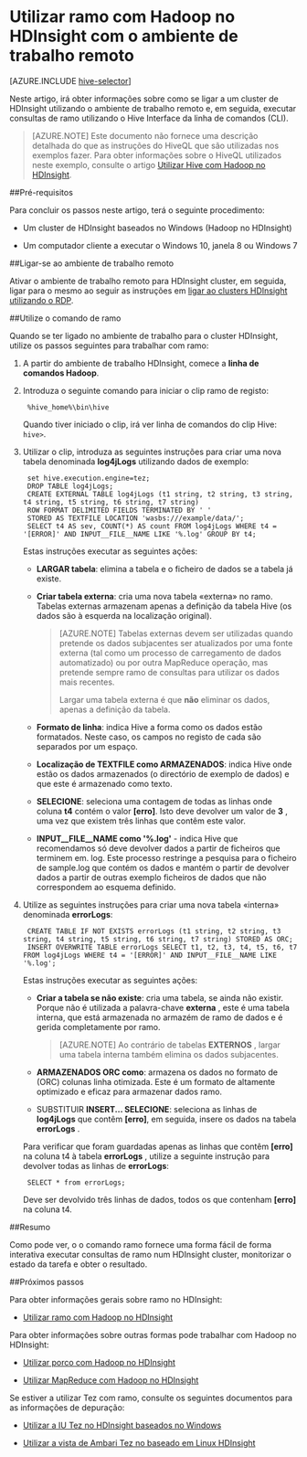 <properties
   pageTitle="Utilizar ramo Hadoop e o ambiente de trabalho remoto no HDInsight | Microsoft Azure"
   description="Saiba como se ligar à Hadoop cluster no HDInsight utilizando o ambiente de trabalho remoto e, em seguida, executar consultas de ramo utilizando a Interface de linha de comandos Hive."
   services="hdinsight"
   documentationCenter=""
   authors="Blackmist"
   manager="jhubbard"
   editor="cgronlun"
    tags="azure-portal"/>

<tags
   ms.service="hdinsight"
   ms.devlang="na"
   ms.topic="article"
   ms.tgt_pltfrm="na"
   ms.workload="big-data"
   ms.date="09/06/2016"
   ms.author="larryfr"/>

# <a name="use-hive-with-hadoop-on-hdinsight-with-remote-desktop"></a>Utilizar ramo com Hadoop no HDInsight com o ambiente de trabalho remoto

[AZURE.INCLUDE [hive-selector](../../includes/hdinsight-selector-use-hive.md)]

Neste artigo, irá obter informações sobre como se ligar a um cluster de HDInsight utilizando o ambiente de trabalho remoto e, em seguida, executar consultas de ramo utilizando o Hive Interface da linha de comandos (CLI).

> [AZURE.NOTE] Este documento não fornece uma descrição detalhada do que as instruções do HiveQL que são utilizadas nos exemplos fazer. Para obter informações sobre o HiveQL utilizados neste exemplo, consulte o artigo [Utilizar Hive com Hadoop no HDInsight](hdinsight-use-hive.md).

##<a id="prereq"></a>Pré-requisitos

Para concluir os passos neste artigo, terá o seguinte procedimento:

* Um cluster de HDInsight baseados no Windows (Hadoop no HDInsight)

* Um computador cliente a executar o Windows 10, janela 8 ou Windows 7

##<a id="connect"></a>Ligar-se ao ambiente de trabalho remoto

Ativar o ambiente de trabalho remoto para HDInsight cluster, em seguida, ligar para o mesmo ao seguir as instruções em [ligar ao clusters HDInsight utilizando o RDP](hdinsight-administer-use-management-portal.md#rdp).

##<a id="hive"></a>Utilize o comando de ramo

Quando se ter ligado no ambiente de trabalho para o cluster HDInsight, utilize os passos seguintes para trabalhar com ramo:

1. A partir do ambiente de trabalho HDInsight, comece a **linha de comandos Hadoop**.

2. Introduza o seguinte comando para iniciar o clip ramo de registo:

        %hive_home%\bin\hive

    Quando tiver iniciado o clip, irá ver linha de comandos do clip Hive: `hive>`.

3. Utilizar o clip, introduza as seguintes instruções para criar uma nova tabela denominada **log4jLogs** utilizando dados de exemplo:

        set hive.execution.engine=tez;
        DROP TABLE log4jLogs;
        CREATE EXTERNAL TABLE log4jLogs (t1 string, t2 string, t3 string, t4 string, t5 string, t6 string, t7 string)
        ROW FORMAT DELIMITED FIELDS TERMINATED BY ' '
        STORED AS TEXTFILE LOCATION 'wasbs:///example/data/';
        SELECT t4 AS sev, COUNT(*) AS count FROM log4jLogs WHERE t4 = '[ERROR]' AND INPUT__FILE__NAME LIKE '%.log' GROUP BY t4;

    Estas instruções executar as seguintes ações:

    * **LARGAR tabela**: elimina a tabela e o ficheiro de dados se a tabela já existe.

    * **Criar tabela externa**: cria uma nova tabela «externa» no ramo. Tabelas externas armazenam apenas a definição da tabela Hive (os dados são à esquerda na localização original).

        > [AZURE.NOTE] Tabelas externas devem ser utilizadas quando pretende os dados subjacentes ser atualizados por uma fonte externa (tal como um processo de carregamento de dados automatizado) ou por outra MapReduce operação, mas pretende sempre ramo de consultas para utilizar os dados mais recentes.
        >
        > Largar uma tabela externa é que **não** eliminar os dados, apenas a definição da tabela.

    * **Formato de linha**: indica Hive a forma como os dados estão formatados. Neste caso, os campos no registo de cada são separados por um espaço.

    * **Localização de TEXTFILE como ARMAZENADOS**: indica Hive onde estão os dados armazenados (o directório de exemplo de dados) e que este é armazenado como texto.

    * **SELECIONE**: seleciona uma contagem de todas as linhas onde coluna **t4** contém o valor **[erro]**. Isto deve devolver um valor de **3** , uma vez que existem três linhas que contêm este valor.

    * **INPUT__FILE__NAME como '%.log'** - indica Hive que recomendamos só deve devolver dados a partir de ficheiros que terminem em. log. Este processo restringe a pesquisa para o ficheiro de sample.log que contém os dados e mantém o partir de devolver dados a partir de outras exemplo ficheiros de dados que não correspondem ao esquema definido.


4. Utilize as seguintes instruções para criar uma nova tabela «interna» denominada **errorLogs**:

        CREATE TABLE IF NOT EXISTS errorLogs (t1 string, t2 string, t3 string, t4 string, t5 string, t6 string, t7 string) STORED AS ORC;
        INSERT OVERWRITE TABLE errorLogs SELECT t1, t2, t3, t4, t5, t6, t7 FROM log4jLogs WHERE t4 = '[ERROR]' AND INPUT__FILE__NAME LIKE '%.log';

    Estas instruções executar as seguintes ações:

    * **Criar a tabela se não existe**: cria uma tabela, se ainda não existir. Porque não é utilizada a palavra-chave **externa** , este é uma tabela interna, que está armazenada no armazém de ramo de dados e é gerida completamente por ramo.

        > [AZURE.NOTE] Ao contrário de tabelas **EXTERNOS** , largar uma tabela interna também elimina os dados subjacentes.

    * **ARMAZENADOS ORC como**: armazena os dados no formato de (ORC) colunas linha otimizada. Este é um formato de altamente optimizado e eficaz para armazenar dados ramo.

    * SUBSTITUIR **INSERT... SELECIONE**: seleciona as linhas de **log4jLogs** que contêm **[erro]**, em seguida, insere os dados na tabela **errorLogs** .

    Para verificar que foram guardadas apenas as linhas que contêm **[erro]** na coluna t4 à tabela **errorLogs** , utilize a seguinte instrução para devolver todas as linhas de **errorLogs**:

        SELECT * from errorLogs;

    Deve ser devolvido três linhas de dados, todos os que contenham **[erro]** na coluna t4.

##<a id="summary"></a>Resumo

Como pode ver, o o comando ramo fornece uma forma fácil de forma interativa executar consultas de ramo num HDInsight cluster, monitorizar o estado da tarefa e obter o resultado.

##<a id="nextsteps"></a>Próximos passos

Para obter informações gerais sobre ramo no HDInsight:

* [Utilizar ramo com Hadoop no HDInsight](hdinsight-use-hive.md)

Para obter informações sobre outras formas pode trabalhar com Hadoop no HDInsight:

* [Utilizar porco com Hadoop no HDInsight](hdinsight-use-pig.md)

* [Utilizar MapReduce com Hadoop no HDInsight](hdinsight-use-mapreduce.md)

Se estiver a utilizar Tez com ramo, consulte os seguintes documentos para as informações de depuração:

* [Utilizar a IU Tez no HDInsight baseados no Windows](hdinsight-debug-tez-ui.md)

* [Utilizar a vista de Ambari Tez no baseado em Linux HDInsight](hdinsight-debug-ambari-tez-view.md)

[1]: ../HDInsight/hdinsight-hadoop-visual-studio-tools-get-started.md

[hdinsight-sdk-documentation]: http://msdnstage.redmond.corp.microsoft.com/library/dn479185.aspx

[azure-purchase-options]: http://azure.microsoft.com/pricing/purchase-options/
[azure-member-offers]: http://azure.microsoft.com/pricing/member-offers/
[azure-free-trial]: http://azure.microsoft.com/pricing/free-trial/

[apache-tez]: http://tez.apache.org
[apache-hive]: http://hive.apache.org/
[apache-log4j]: http://en.wikipedia.org/wiki/Log4j
[hive-on-tez-wiki]: https://cwiki.apache.org/confluence/display/Hive/Hive+on+Tez
[import-to-excel]: http://azure.microsoft.com/documentation/articles/hdinsight-connect-excel-power-query/


[hdinsight-use-oozie]: hdinsight-use-oozie.md
[hdinsight-analyze-flight-data]: hdinsight-analyze-flight-delay-data.md





[hdinsight-provision]: hdinsight-provision-clusters.md
[hdinsight-submit-jobs]: hdinsight-submit-hadoop-jobs-programmatically.md
[hdinsight-upload-data]: hdinsight-upload-data.md


[Powershell-install-configure]: ../powershell-install-configure.md
[powershell-here-strings]: http://technet.microsoft.com/library/ee692792.aspx

